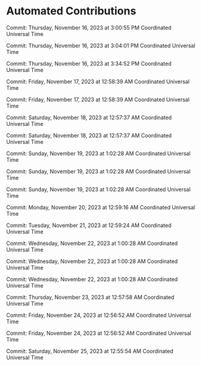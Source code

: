 # Automated Contributions

Commit: Thursday, November 16, 2023 at 3:00:55 PM Coordinated Universal Time

Commit: Thursday, November 16, 2023 at 3:04:01 PM Coordinated Universal Time

Commit: Thursday, November 16, 2023 at 3:34:52 PM Coordinated Universal Time

Commit: Friday, November 17, 2023 at 12:58:39 AM Coordinated Universal Time

Commit: Friday, November 17, 2023 at 12:58:39 AM Coordinated Universal Time

Commit: Saturday, November 18, 2023 at 12:57:37 AM Coordinated Universal Time

Commit: Saturday, November 18, 2023 at 12:57:37 AM Coordinated Universal Time

Commit: Sunday, November 19, 2023 at 1:02:28 AM Coordinated Universal Time

Commit: Sunday, November 19, 2023 at 1:02:28 AM Coordinated Universal Time

Commit: Sunday, November 19, 2023 at 1:02:28 AM Coordinated Universal Time

Commit: Monday, November 20, 2023 at 12:59:16 AM Coordinated Universal Time

Commit: Tuesday, November 21, 2023 at 12:59:24 AM Coordinated Universal Time

Commit: Wednesday, November 22, 2023 at 1:00:28 AM Coordinated Universal Time

Commit: Wednesday, November 22, 2023 at 1:00:28 AM Coordinated Universal Time

Commit: Wednesday, November 22, 2023 at 1:00:28 AM Coordinated Universal Time

Commit: Thursday, November 23, 2023 at 12:57:58 AM Coordinated Universal Time

Commit: Friday, November 24, 2023 at 12:56:52 AM Coordinated Universal Time

Commit: Friday, November 24, 2023 at 12:56:52 AM Coordinated Universal Time

Commit: Saturday, November 25, 2023 at 12:55:54 AM Coordinated Universal Time

